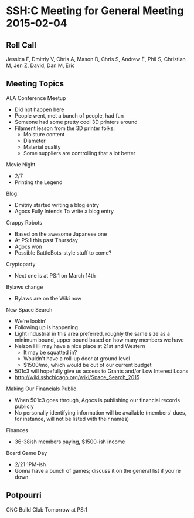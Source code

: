 SSH:C Meeting for General Meeting 2015-02-04
============================================

Roll Call
---------
Jessica F, Dmitriy V, Chris A, Mason D, Chris S, Andrew E, Phil S, Christian M, Jen Z, David, Dan M, Eric

Meeting Topics
--------------

ALA Conference Meetup
- Did not happen here
- People went, met a bunch of people, had fun
- Someone had some pretty cool 3D printers around
- Filament lesson from the 3D printer folks:
  - Moisture content
  - Diameter
  - Material quality
  - Some suppliers are controlling that a lot better

Movie Night
- 2/7
- Printing the Legend

Blog
- Dmitriy started writing a blog entry
- Agocs Fully Intends To write a blog entry

Crappy Robots
- Based on the awesome Japanese one
- At PS:1 this past Thursday
- Agocs won
- Possible BattleBots-style stuff to come?

Cryptoparty
- Next one is at PS:1 on March 14th

Bylaws change
- Bylaws are on the Wiki now

New Space Search
- We're lookin'
- Following up is happening
- Light industrial in this area preferred, roughly the same size as a minimum bound, upper bound based on how many members we have
- Nelson Hill may have a nice place at 21st and Western
  - It may be squatted in?
  - Wouldn't have a roll-up door at ground level
  - $1500/mo, which would be out of our current budget
- 501c3 will hopefully give us access to Grants and/or Low Interest Loans
- http://wiki.sshchicago.org/wiki/Space_Search_2015

Making Our Financials Public
- When 501c3 goes through, Agocs is publishing our financial records publicly
- No personally identifying information will be available (members' dues, for instance, will not be listed with their names)

Finances
- 36-38ish members paying, $1500-ish income

Board Game Day
- 2/21 1PM-ish
- Gonna have a bunch of games; discuss it on the general list if you're down

Potpourri
--------
CNC Build Club Tomorrow at PS:1

